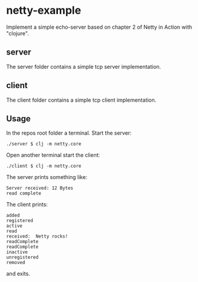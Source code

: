 # netty-example

Implement a simple echo-server based on chapter 2 of Netty in Action with "clojure".


## server

The server folder contains a simple tcp server implementation.

## client

The client folder contains a simple tcp client implementation.

## Usage

In the repos root folder a terminal. Start the server:
```
./server $ clj -m netty.core
```

Open another terminal start the client:
```
./client $ clj -m netty.core
```

The server prints something like:
```
Server received: 12 Bytes
read complete
```

The client prints:
```
added
registered
active
read
received:  Netty rocks!
readComplete
readComplete
inactive
unregistered
removed
```
and exits.